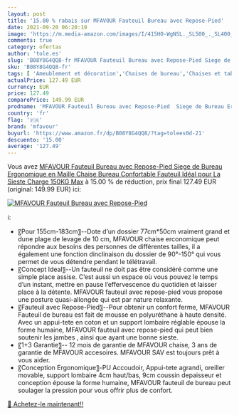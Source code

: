```yaml
---
layout: post
title: '15.00 % rabais sur MFAVOUR Fauteuil Bureau avec Repose-Pied'
date: 2021-09-20 06:20:19
image: 'https://m.media-amazon.com/images/I/415HO-WgNSL._SL500_._SL400_.jpg'
comments: true
category: ofertas
author: 'tole.es'
slug: 'B08Y8G4QQ8-fr MFAVOUR Fauteuil Bureau avec Repose-Pied Siege de Bureau...'
sku: 'B08Y8G4QQ8-fr'
tags: [ 'Ameublement et décoration','Chaises de bureau','Chaises et tabourets de bureau','Cuisine et Maison','Meubles','Meubles de bureau','mfavour', ]
actualPrice: 127.49 EUR
currency: EUR
price: 127.49
comparePrice: 149.99 EUR
prodname: 'MFAVOUR Fauteuil Bureau avec Repose-Pied  Siege de Bureau Ergonomique en Maille  Chaise Bureau Confortable  Fauteuil Idéal pour La Sieste  Charge 150KG Max'
country: 'fr'
flag: '🇫🇷'
brand: 'mfavour'
buyurl: 'https://www.amazon.fr/dp/B08Y8G4QQ8/?tag=tolees0d-21'
descuento: '15.00'
average: '127.49'
---
```


Vous avez [MFAVOUR Fauteuil Bureau avec Repose-Pied  Siege de Bureau Ergonomique en Maille  Chaise Bureau Confortable  Fauteuil Idéal pour La Sieste  Charge 150KG Max](https://www.amazon.fr/dp/B08Y8G4QQ8/?tag=tolees0d-21)  à  15.00 % de réduction, prix final  127.49 EUR (original: 149.99 EUR) ici:

[![MFAVOUR Fauteuil Bureau avec Repose-Pied](https://m.media-amazon.com/images/I/415HO-WgNSL._SL500_._SL400_.jpg)](https://www.amazon.fr/dp/B08Y8G4QQ8/?tag=tolees0d-21)

ℹ️:

- 〖Pour 155cm-183cm〗--Dote d‘un dossier 77cm*50cm vraiment grand et dune plage de levage de 10 cm, MFAVOUR chaise erconomique peut répondre aux besoins des personnes de différentes tailles, il a également une fonction dinclinaison du dossier de 90°-150° qui vous permet de vous détendre pendant le télétravail.
- 〖Concept Ideal〗--Un fauteuil ne doit pas être considéré comme une simple place assise. C’est aussi un espace où vous pouvez le temps d’un instant, mettre en pause l’effervescence du quotidien et laisser place à la détente. MFAVOUR fauteuil avec repose-pied vous propose une posture quasi-allongée qui est par nature relaxante.
- 〖Fauteuil avec Repose-Pied〗--Pour obtenir un confort ferme, MFAVOUR Fauteuil de bureau est fait de mousse en polyuréthane à haute densité. Avec un appui-tete en coton et un support lombaire réglable épouse la forme humaine, MFAVOUR fauteuil avec repose-pied qui peut bien soutenir les jambes , ainsi que ayant une bonne sieste.
- 〖1+3 Garantie〗-- 12 mois de garantie de MFAVOUR chaise, 3 ans de garantie de MFAVOUR accesoires. MFAVOUR SAV est toujours prêt à vous aider.
- 〖Conception Ergonomique〗-PU Accoudoir, Appui-tete agrandi, oreiller movable, support lombaire 4cm haut/bas, 9cm coussin depaisseur et conception épouse la forme humaine, MFAVOUR fauteuil de bureau peut soulager la pression pour vous offrir plus de confort.

[🛒 Achetez-le maintenant!!](https://www.amazon.fr/dp/B08Y8G4QQ8/?tag=tolees0d-21)

